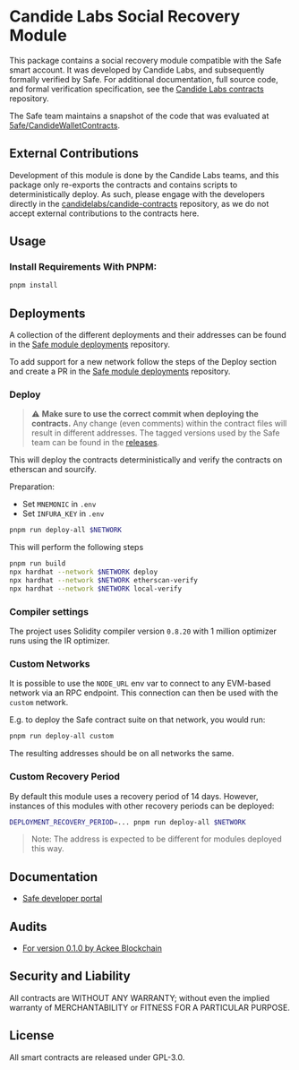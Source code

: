 # Candide Labs Social Recovery Module

This package contains a social recovery module compatible with the Safe smart account. It was developed by Candide Labs, and subsequently formally verified by Safe. For additional documentation, full source code, and formal verification specification, see the [Candide Labs contracts](https://github.com/candidelabs/candide-contracts) repository.

The Safe team maintains a snapshot of the code that was evaluated at [5afe/CandideWalletContracts](https://github.com/5afe/CandideWalletContracts/tree/113d3c059e039e332637e8f686d9cbd505f1e738).

## External Contributions

Development of this module is done by the Candide Labs teams, and this package only re-exports the contracts and contains scripts to deterministically deploy. As such, please engage with the developers directly in the [candidelabs/candide-contracts](https://github.com/candidelabs/candide-contracts) repository, as we do not accept external contributions to the contracts here.

## Usage

### Install Requirements With PNPM:

```bash
pnpm install
```

## Deployments

A collection of the different deployments and their addresses can be found in the [Safe module deployments](https://github.com/safe-global/safe-modules-deployments) repository.

To add support for a new network follow the steps of the Deploy section and create a PR in the [Safe module deployments](https://github.com/safe-global/safe-modules-deployments) repository.

### Deploy

> :warning: **Make sure to use the correct commit when deploying the contracts.** Any change (even comments) within the contract files will result in different addresses. The tagged versions used by the Safe team can be found in the [releases](https://github.com/safe-global/safe-modules/releases).

This will deploy the contracts deterministically and verify the contracts on etherscan and sourcify.

Preparation:

- Set `MNEMONIC` in `.env`
- Set `INFURA_KEY` in `.env`

```bash
pnpm run deploy-all $NETWORK
```

This will perform the following steps

```bash
pnpm run build
npx hardhat --network $NETWORK deploy
npx hardhat --network $NETWORK etherscan-verify
npx hardhat --network $NETWORK local-verify
```

### Compiler settings

The project uses Solidity compiler version `0.8.20` with 1 million optimizer runs using the IR optimizer.

### Custom Networks

It is possible to use the `NODE_URL` env var to connect to any EVM-based network via an RPC endpoint. This connection can then be used with the `custom` network.

E.g. to deploy the Safe contract suite on that network, you would run:

```bash
pnpm run deploy-all custom
```

The resulting addresses should be on all networks the same.

### Custom Recovery Period

By default this module uses a recovery period of 14 days. However, instances of this modules with other recovery periods can be deployed:

```bash
DEPLOYMENT_RECOVERY_PERIOD=... pnpm run deploy-all $NETWORK
```

> Note: The address is expected to be different for modules deployed this way.

## Documentation

- [Safe developer portal](http://docs.safe.global)

## Audits

- [For version 0.1.0 by Ackee Blockchain](docs/v0.1.0/audit.md)

## Security and Liability

All contracts are WITHOUT ANY WARRANTY; without even the implied warranty of MERCHANTABILITY or FITNESS FOR A PARTICULAR PURPOSE.

## License

All smart contracts are released under GPL-3.0.
